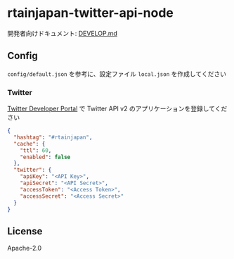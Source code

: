 # rtainjapan-twitter-api-node

開発者向けドキュメント: [DEVELOP.md](./DEVELOP.md)

## Config

`config/default.json` を参考に、設定ファイル `local.json` を作成してください

### Twitter

[Twitter Developer Portal](https://developer.twitter.com/en/portal/dashboard) で Twitter API v2 のアプリケーションを登録してください

```json
{
  "hashtag": "#rtainjapan",
  "cache": {
    "ttl": 60,
    "enabled": false
  },
  "twitter": {
    "apiKey": "<API Key>",
    "apiSecret": "<API Secret>",
    "accessToken": "<Access Token>",
    "accessSecret": "<Access Secret>"
  }
}
```

## License

Apache-2.0